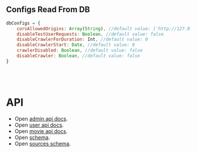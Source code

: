 ## Configs Read From DB


```javascript
dbConfigs = {
    corsAllowedOrigins: Array(String), //default value: ['http://127.0.0.1:3000','http://localhost:3000','http://127.0.0.1:5000', 'http://localhost:5000']
    disableTestUserRequests: Boolean, //default value: false
    disableCrawlerForDuration: Int, //default value: 0
    disableCrawlerStart: Date, //default value: 0
    crawlerDisabled: Boolean, //default value: false
    disableCrawler: Boolean, //default value: false
}
```



<br />
<br />

# API

- Open [admin api docs](API.ADMIN.README.md).
- Open [user api docs](API.USER.README.md).
- Open [movie api docs](API.MOVIES.README.md).
- Open [schema](SCHEMA.README.md).
- Open [sources schema](SOURCES.README.md).